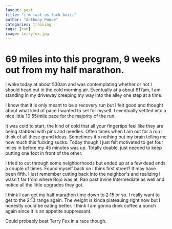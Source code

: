 ```yaml
---
layout: post
title: "i'm fast as fuck boiii"
author: "Anthony Ponce"
categories: training
tags: [run]
image: terryfox.jpg
---
```


# 69 miles into this program, 9 weeks out from my half marathon.

I woke today at about 530am and was contemplating whether or not I should head out in the cold morning air. Eventually at a about 617am, I am standing in my driveway creeping my way into the alley one step at a time. 

I know that it is only meant to be a recovery run but I felt good and thought about what kind of pace I wanted to set for myself. I eventually settled into a nice little 10:55/mile pace for the majority of the run. 

It was cold to start, the kind of cold that all your fingertips feel like they are being stabbed with pins and needles. Often times when I am out for a run I think of all these grand ideas. Sometimes it's nothing but my brain telling me how much this fucking sucks. Today though I just felt motivated to get four miles in before my 45 minutes was up. Totally doable, just needed to keep putting one foot in front of the other. 

I tried to cut through some neighborhoods but ended up at a few dead ends a couple of times. Found myself back on I think first street? It may have been fifth. I just remember cutting back into the neighbor's and realizing I wasn't far from where Rojo was at. Ran past Irvine Intermediate as well and notice all the little upgrades they got. 

I think I can get my half marathon time down to 2:15 or so. I really want to get to the 2:13 range again. The weight is kinda plateauing right now but I honestly could be eating better. I think I am gonna drink coffee a bunch again since it is an appetite suppressant.

Could probably beat Terry Fox in a race though. 
